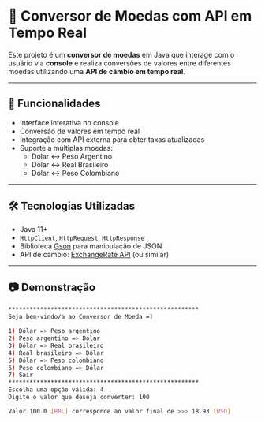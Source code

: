 # 💱 Conversor de Moedas com API em Tempo Real

Este projeto é um **conversor de moedas** em Java que interage com o usuário via **console** e realiza conversões de valores entre diferentes moedas utilizando uma **API de câmbio em tempo real**.

---

## 🚀 Funcionalidades

- Interface interativa no console
- Conversão de valores em tempo real
- Integração com API externa para obter taxas atualizadas
- Suporte a múltiplas moedas:
  - Dólar ↔ Peso Argentino
  - Dólar ↔ Real Brasileiro
  - Dólar ↔ Peso Colombiano

---

## 🛠️ Tecnologias Utilizadas

- Java 11+
- `HttpClient`, `HttpRequest`, `HttpResponse`
- Biblioteca [Gson](https://github.com/google/gson) para manipulação de JSON
- API de câmbio: [ExchangeRate API](https://www.exchangerate-api.com/) (ou similar)

---

## 📷 Demonstração

```bash
******************************************************
Seja bem-vindo/a ao Conversor de Moeda =]

1) Dólar => Peso argentino
2) Peso argentino => Dólar
3) Dólar => Real brasileiro
4) Real brasileiro => Dólar
5) Dólar => Peso colombiano
6) Peso colombiano => Dólar
7) Sair
******************************************************
Escolha uma opção válida: 4
Digite o valor que deseja converter: 100

Valor 100.0 [BRL] corresponde ao valor final de >>> 18.93 [USD]
